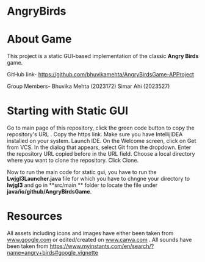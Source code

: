 # AngryBirds

# About Game
This project is a static GUI-based implementation of the classic **Angry Birds** game. 

GitHub link- https://github.com/bhuvikamehta/AngryBirdsGame-APProject

Group Members-
Bhuvika Mehta (2023172)
Simar Ahi (2023527)

# Starting with Static GUI
Go to main page of this repository, click the green code button to copy the repository's URL . Copy the https link. Make sure you have IntellijIDEA installed on your system. Launch IDE. On the Welcome screen, click on Get from VCS. In the dialog that appears, select Git from the dropdown. Enter the repository URL copied before in the URL field. Choose a local directory where you want to clone the repository. Click Clone.

Now to run the main code for static gui, you have to run the **Lwjgl3Launcher.java** file for which you have to chngne your directory to **lwjgl3** and go in **src/main ** folder to locate the file under **java/io/github/AngryBirdsGame**. 

# Resources
All assets including icons and images have either been taken from www.google.com or edited/created on www.canva.com .
All sounds have been taken from https://www.myinstants.com/en/search/?name=angry+birds#google_vignette

